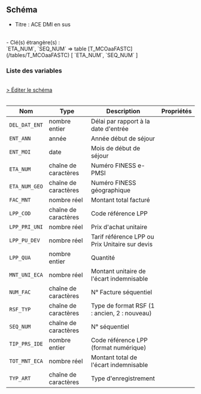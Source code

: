 ## Schéma

- Titre : ACE DMI en sus
<br />
- Clé(s) étrangère(s) : <br />
`ETA_NUM`, `SEQ_NUM` => table [T_MCOaaFASTC](/tables/T_MCOaaFASTC) [ `ETA_NUM`, `SEQ_NUM` ]<br />

### Liste des variables
<br />
<div>
    <a href="https://gitlab.com/healthdatahub/schema-snds/edit/master/schemas/PMSI/PMSI%20MCO/T_MCOaaFPSTC.json"  
    arget="_blank" rel="noopener noreferrer">> Éditer le schéma</a>
    <OutboundLink />
</div>
<br />

Nom|Type|Description|Propriétés
-|-|-|-
`DEL_DAT_ENT`|nombre entier|Délai par rapport à la date d&#x27;entrée||
`ENT_ANN`|année|Année début de séjour||
`ENT_MOI`|date|Mois de début de séjour||
`ETA_NUM`|chaîne de caractères|Numéro FINESS e-PMSI||
`ETA_NUM_GEO`|chaîne de caractères|Numéro FINESS géographique||
`FAC_MNT`|nombre réel|Montant total facturé||
`LPP_COD`|chaîne de caractères|Code référence LPP||
`LPP_PRI_UNI`|nombre réel|Prix d&#x27;achat unitaire||
`LPP_PU_DEV`|nombre réel|Tarif référence LPP ou Prix Unitaire sur devis||
`LPP_QUA`|nombre entier|Quantité||
`MNT_UNI_ECA`|nombre réel|Montant unitaire de l&#x27;écart indemnisable||
`NUM_FAC`|chaîne de caractères|N° Facture séquentiel||
`RSF_TYP`|chaîne de caractères|Type de format RSF (1 : ancien, 2 : nouveau)||
`SEQ_NUM`|chaîne de caractères|N° séquentiel||
`TIP_PRS_IDE`|nombre entier|Code référence LPP (format numérique)||
`TOT_MNT_ECA`|nombre réel|Montant total de l&#x27;écart indemnisable||
`TYP_ART`|chaîne de caractères|Type d&#x27;enregistrement||

